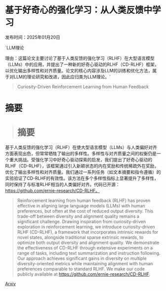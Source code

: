 # 基于好奇心的强化学习：从人类反馈中学习

发布时间：2025年01月20日

`LLM理论

理由：这篇论文主要讨论了基于人类反馈的强化学习（RLHF）在大型语言模型（LLMs）中的应用，并提出了一种新的好奇心驱动的RLHF（CD-RLHF）框架，以优化输出多样性和对齐质量。论文的核心内容涉及LLM的训练和优化方法，属于对LLM的理论研究和改进，因此应归类为LLM理论。`

> Curiosity-Driven Reinforcement Learning from Human Feedback

# 摘要

> # 摘要
基于人类反馈的强化学习（RLHF）在使大型语言模型（LLMs）与人类偏好对齐方面表现出色，但常常牺牲了输出的多样性。多样性与对齐质量之间的权衡仍是一个重大挑战。受强化学习中好奇心驱动探索的启发，我们提出了好奇心驱动的RLHF（CD-RLHF），该框架通过引入新颖状态的内在奖励和传统稀疏外在奖励，优化了输出多样性和对齐质量。我们通过一系列任务（如文本摘要和指令遵循）的实验验证了CD-RLHF的有效性。该方法在多个多样性指标上显著提升了多样性，同时保持了与标准RLHF相当的人类偏好对齐。代码已开源：https://github.com/ernie-research/CD-RLHF。

> Reinforcement learning from human feedback (RLHF) has proven effective in aligning large language models (LLMs) with human preferences, but often at the cost of reduced output diversity. This trade-off between diversity and alignment quality remains a significant challenge. Drawing inspiration from curiosity-driven exploration in reinforcement learning, we introduce curiosity-driven RLHF (CD-RLHF), a framework that incorporates intrinsic rewards for novel states, alongside traditional sparse extrinsic rewards, to optimize both output diversity and alignment quality. We demonstrate the effectiveness of CD-RLHF through extensive experiments on a range of tasks, including text summarization and instruction following. Our approach achieves significant gains in diversity on multiple diversity-oriented metrics while maintaining alignment with human preferences comparable to standard RLHF. We make our code publicly available at https://github.com/ernie-research/CD-RLHF.

[Arxiv](https://arxiv.org/abs/2501.11463)